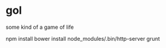 gol
===

some kind of a game of life

npm install
bower install
node_modules/.bin/http-server
grunt
